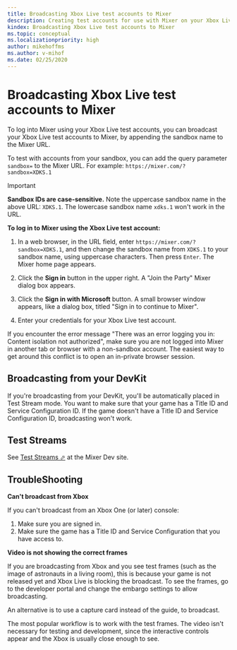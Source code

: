 ```yaml
---
title: Broadcasting Xbox Live test accounts to Mixer
description: Creating test accounts for use with Mixer on your Xbox Live sandbox.
kindex: Broadcasting Xbox Live test accounts to Mixer
ms.topic: conceptual
ms.localizationpriority: high
author: mikehoffms
ms.author: v-mihof
ms.date: 02/25/2020
---
```


# Broadcasting Xbox Live test accounts to Mixer

To log into Mixer using your Xbox Live test accounts, you can broadcast your Xbox Live test accounts to Mixer, by appending the sandbox name to the Mixer URL.

To test with accounts from your sandbox, you can add the query parameter `sandbox=` to the Mixer URL.
For example: `https://mixer.com/?sandbox=XDKS.1`

> [!IMPORTANT]
> **Sandbox IDs are case-sensitive.** Note the uppercase sandbox name in the above URL: `XDKS.1`. The lowercase sandbox name `xdks.1` won't work in the URL.


**To log in to Mixer using the Xbox Live test account:**

1. In a web browser, in the URL field, enter `https://mixer.com/?sandbox=XDKS.1`, and then change the sandbox name from `XDKS.1` to your sandbox name, using uppercase characters.
   Then press `Enter`.
   The Mixer home page appears.

2. Click the **Sign in**  button in the upper right.
   A "Join the Party" Mixer dialog box appears.

3. Click the **Sign in with Microsoft** button.
   A small browser window appears, like a dialog box, titled "Sign in to continue to Mixer".

4. Enter your credentials for your Xbox Live test account.

If you encounter the error message "There was an error logging you in: Content isolation not authorized", make sure you are not logged into Mixer in another tab or browser with a non-sandbox account.
The easiest way to get around this conflict is to open an in-private browser session.


## Broadcasting from your DevKit

If you're broadcasting from your DevKit, you'll be automatically placed in Test Stream mode.
You want to make sure that your game has a Title ID and Service Configuration ID.
If the game doesn't have a Title ID and Service Configuration ID, broadcasting won't work.


## Test Streams

See <a href="https://dev.mixer.com/guides/test-streams/introduction" target="_blank">Test Streams &#11008;</a> at the Mixer Dev site.


## TroubleShooting


**Can't broadcast from Xbox**

If you can't broadcast from an Xbox One (or later) console:
1. Make sure you are signed in.
2. Make sure the game has a Title ID and Service Configuration that you have access to.


**Video is not showing the correct frames**

If you are broadcasting from Xbox and you see test frames (such as the image of astronauts in a living room), this is because your game is not released yet and Xbox Live is blocking the broadcast.
To see the frames, go to the developer portal and change the embargo settings to allow broadcasting.

An alternative is to use a capture card instead of the guide, to broadcast.

The most popular workflow is to work with the test frames.
The video isn't necessary for testing and development, since the interactive controls appear and the Xbox is usually close enough to see. 
